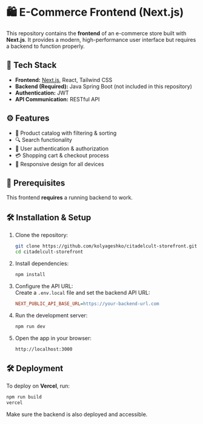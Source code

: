 # 🛍️ E-Commerce Frontend (Next.js)

This repository contains the **frontend** of an e-commerce store built with **Next.js**. It provides a modern, high-performance user interface but requires a backend to function properly.

## 🚀 Tech Stack

- **Frontend:** [Next.js](https://nextjs.org/), React, Tailwind CSS
- **Backend (Required):** Java Spring Boot (not included in this repository)
- **Authentication:** JWT
- **API Communication:** RESTful API

## ⚙️ Features

- 🛒 Product catalog with filtering & sorting
- 🔍 Search functionality
- 🚂 User authentication & authorization
- 💳 Shopping cart & checkout process
- 🎨 Responsive design for all devices

## 📌 Prerequisites

This frontend **requires** a running backend to work.
## 🛠️ Installation & Setup

1. Clone the repository:
   ```bash
   git clone https://github.com/kolyageshko/citadelcult-storefront.git
   cd citadelcult-storefront
   ```

2. Install dependencies:
   ```bash
   npm install
   ```

3. Configure the API URL:  
   Create a `.env.local` file and set the backend API URL:
   ```ini
   NEXT_PUBLIC_API_BASE_URL=https://your-backend-url.com
   ```

4. Run the development server:
   ```bash
   npm run dev
   ```

5. Open the app in your browser:
   ```
   http://localhost:3000
   ```

## 🛠️ Deployment

To deploy on **Vercel**, run:
```bash
npm run build
vercel
```
Make sure the backend is also deployed and accessible.

